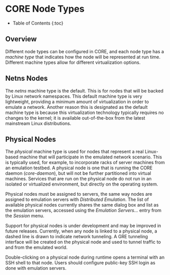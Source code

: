 # CORE Node Types

* Table of Contents
{:toc}

## Overview

Different node types can be configured in CORE, and each node type has a
*machine type* that indicates how the node will be represented at run time.
Different machine types allow for different virtualization options.

## Netns Nodes

The *netns* machine type is the default. This is for nodes that will be
backed by Linux network namespaces. This default machine type is very
lightweight, providing a minimum amount of virtualization in order to
emulate a network. Another reason this is designated as the default
machine type is because this virtualization technology typically
requires no changes to the kernel; it is available out-of-the-box from the
latest mainstream Linux distributions.

## Physical Nodes

The *physical* machine type is used for nodes that represent a real Linux-based
machine that will participate in the emulated network scenario. This is
typically used, for example, to incorporate racks of server machines from an
emulation testbed. A physical node is one that is running the CORE daemon
(*core-daemon*), but will not be further partitioned into virtual machines.
Services that are run on the physical node do not run in an isolated or
virtualized environment, but directly on the operating system.

Physical nodes must be assigned to servers, the same way nodes are assigned to
emulation servers with *Distributed Emulation*. The list of available physical
nodes currently shares the same dialog box and list as the emulation servers,
accessed using the *Emulation Servers...* entry from the *Session* menu.

Support for physical nodes is under development and may be improved in future
releases. Currently, when any node is linked to a physical node, a dashed line
is drawn to indicate network tunneling. A GRE tunneling interface will be
created on the physical node and used to tunnel traffic to and from the
emulated world.

Double-clicking on a physical node during runtime opens a terminal with an
SSH shell to that node. Users should configure public-key SSH login as done
with emulation servers.
